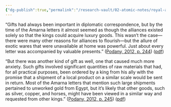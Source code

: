 ```yaml
---
{"dg-publish":true,"permalink":"/research-vault/02-atomic-notes/royal-acquisition-of-luxury-goods-is-a-thread-running-through-the-amarna-letters/"}
---
```


“Gifts had always been important in diplomatic correspondence, but by the time of the Amarna letters it almost seemed as though the alliances existed solely so that the kings could acquire luxury goods. This wasn’t the case— there were many other reasons for alliances to flourish—but the allure of exotic wares that were unavailable at home was powerful. Just about every letter was accompanied by valuable presents.” ([Podany, 2012, p. 244](zotero://select/library/items/GN73GMNP)) ([pdf](zotero://open-pdf/library/items/LXNK9GFK?page=269&annotation=EASJTMAN))

“But there was another kind of gift as well, one that caused much more anxiety. Such gifts involved significant quantities of raw materials that had, for all practical purposes, been ordered by a king from his ally with the promise that a shipment of a local product on a similar scale would be sent in return. Most of the Amarna letters that mention such large shipments pertained to unworked gold from Egypt, but it’s likely that other goods, such as silver, copper, and horses, might have been viewed in a similar way and requested from other kings.” ([Podany, 2012, p. 245](zotero://select/library/items/GN73GMNP)) ([pdf](zotero://open-pdf/library/items/LXNK9GFK?page=270&annotation=Q7UJKZ7G))
